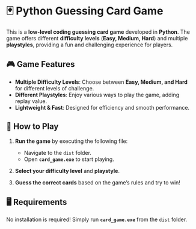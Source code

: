 # 🃏 Python Guessing Card Game  

This is a **low-level coding guessing card game** developed in **Python**. The game offers different **difficulty levels** (**Easy, Medium, Hard**) and multiple **playstyles**, providing a fun and challenging experience for players.  

## 🎮 Game Features  

- **Multiple Difficulty Levels**: Choose between **Easy, Medium, and Hard** for different levels of challenge.  
- **Different Playstyles**: Enjoy various ways to play the game, adding replay value.  
- **Lightweight & Fast**: Designed for efficiency and smooth performance.  

## 🚀 How to Play  

1. **Run the game** by executing the following file:  
   - Navigate to the `dist` folder.  
   - Open **`card_game.exe`** to start playing.  

2. **Select your difficulty level** and **playstyle**.  

3. **Guess the correct cards** based on the game’s rules and try to win!  

## 🖥️ Requirements  

No installation is required! Simply run **`card_game.exe`** from the `dist` folder.  

